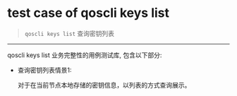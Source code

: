 # test case of qoscli keys list

> `qoscli keys list` 查询密钥列表

---

qoscli keys list 业务完整性的用例测试库, 包含以下部分:
* 查询密钥列表情景1:
  
    对于在当前节点本地存储的密钥信息，以列表的方式查询展示。
